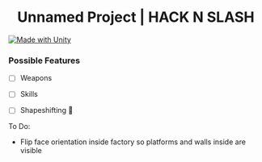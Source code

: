 <h1 align="center">Unnamed Project | HACK N SLASH</h1>

[![Made with Unity](https://img.shields.io/badge/Made%20with-Unity-57b9d3.svg?style=flat&logo=unity)](https://unity3d.com)

<h3>Possible Features</h3>

- [ ] Weapons
- [ ] Skills
- [ ] Shapeshifting :tada:


To Do:
- Flip face orientation inside factory so platforms and walls inside are visible
